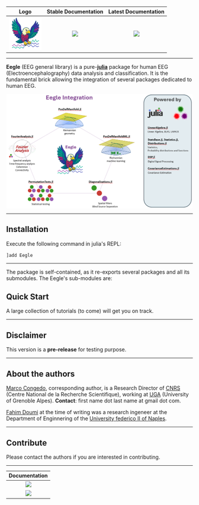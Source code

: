 | Logo | Stable Documentation | Latest Documentation |
|:-----:|:-----:|:-----:|
|  <img src="docs/src/assets/logo_small.png" height="90">   | [![](https://img.shields.io/badge/docs-stable-blue.svg)](https://Marco-Congedo.github.io/Eegle.jl/stable) | [![](https://img.shields.io/badge/docs-dev-blue.svg)](https://Marco-Congedo.github.io/Eegle.jl) | 



---

**Eegle** (EEG general library) is a pure-[**julia**](https://julialang.org/) package for human EEG (Electroencephalography) data analysis and classification.
It is the fundamental brick allowing the integration of several packages dedicated to human EEG.

<img src="docs/src/assets/Fig1_index.png" width="780" style="display: block; margin: auto;">

---
## Installation

Execute the following command in julia's REPL:

    ]add Eegle

---

The package is self-contained, as it re-exports several packages and all its submodules. The Eegle's sub-modules are:

## Quick Start

A large collection of tutorials (to come) will get you on track.

---
## Disclaimer

This version is a **pre-release** for testing purpose.

---
## About the authors

[Marco Congedo](https://sites.google.com/site/marcocongedo), corresponding author, is a Research Director of [CNRS](http://www.cnrs.fr/en) (Centre National de la Recherche Scientifique), working at [UGA](https://www.univ-grenoble-alpes.fr/english/) (University of Grenoble Alpes). **Contact**: first name dot last name at gmail dot com.

[Fahim Doumi](https://www.linkedin.com/in/fahim-doumi-4888a9251/?locale=fr_FR) at the time of writing was a research ingeneer at the Department of Enginnering of the [University federico II of Naples](https://www.unina.it/en_GB/home).

---
## Contribute

Please contact the authors if you are interested in contributing.

---
| **Documentation**  | 
|:-------------------------------------:|
| [![](https://img.shields.io/badge/docs-stable-blue.svg)](https://Marco-Congedo.github.io/Eegle.jl/stable) | 
| [![](https://img.shields.io/badge/docs-dev-blue.svg)](https://Marco-Congedo.github.io/Eegle.jl) | 
